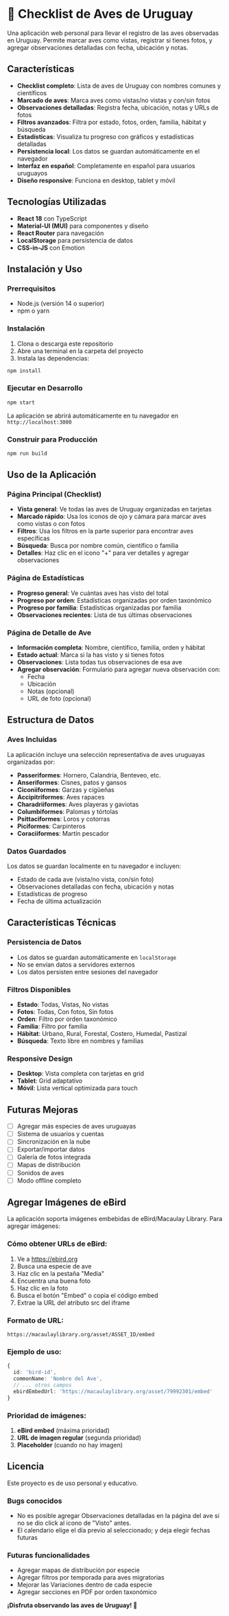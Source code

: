 # 🦅 Checklist de Aves de Uruguay

Una aplicación web personal para llevar el registro de las aves observadas en Uruguay. Permite marcar aves como vistas, registrar si tienes fotos, y agregar observaciones detalladas con fecha, ubicación y notas.

## Características

- **Checklist completo**: Lista de aves de Uruguay con nombres comunes y científicos
- **Marcado de aves**: Marca aves como vistas/no vistas y con/sin fotos
- **Observaciones detalladas**: Registra fecha, ubicación, notas y URLs de fotos
- **Filtros avanzados**: Filtra por estado, fotos, orden, familia, hábitat y búsqueda
- **Estadísticas**: Visualiza tu progreso con gráficos y estadísticas detalladas
- **Persistencia local**: Los datos se guardan automáticamente en el navegador
- **Interfaz en español**: Completamente en español para usuarios uruguayos
- **Diseño responsive**: Funciona en desktop, tablet y móvil

## Tecnologías Utilizadas

- **React 18** con TypeScript
- **Material-UI (MUI)** para componentes y diseño
- **React Router** para navegación
- **LocalStorage** para persistencia de datos
- **CSS-in-JS** con Emotion

## Instalación y Uso

### Prerrequisitos

- Node.js (versión 14 o superior)
- npm o yarn

### Instalación

1. Clona o descarga este repositorio
2. Abre una terminal en la carpeta del proyecto
3. Instala las dependencias:

```bash
npm install
```

### Ejecutar en Desarrollo

```bash
npm start
```

La aplicación se abrirá automáticamente en tu navegador en `http://localhost:3000`

### Construir para Producción

```bash
npm run build
```

## Uso de la Aplicación

### Página Principal (Checklist)

- **Vista general**: Ve todas las aves de Uruguay organizadas en tarjetas
- **Marcado rápido**: Usa los iconos de ojo y cámara para marcar aves como vistas o con fotos
- **Filtros**: Usa los filtros en la parte superior para encontrar aves específicas
- **Búsqueda**: Busca por nombre común, científico o familia
- **Detalles**: Haz clic en el icono "+" para ver detalles y agregar observaciones

### Página de Estadísticas

- **Progreso general**: Ve cuántas aves has visto del total
- **Progreso por orden**: Estadísticas organizadas por orden taxonómico
- **Progreso por familia**: Estadísticas organizadas por familia
- **Observaciones recientes**: Lista de tus últimas observaciones

### Página de Detalle de Ave

- **Información completa**: Nombre, científico, familia, orden y hábitat
- **Estado actual**: Marca si la has visto y si tienes fotos
- **Observaciones**: Lista todas tus observaciones de esa ave
- **Agregar observación**: Formulario para agregar nueva observación con:
  - Fecha
  - Ubicación
  - Notas (opcional)
  - URL de foto (opcional)

## Estructura de Datos

### Aves Incluidas

La aplicación incluye una selección representativa de aves uruguayas organizadas por:

- **Passeriformes**: Hornero, Calandria, Benteveo, etc.
- **Anseriformes**: Cisnes, patos y gansos
- **Ciconiiformes**: Garzas y cigüeñas
- **Accipitriformes**: Aves rapaces
- **Charadriiformes**: Aves playeras y gaviotas
- **Columbiformes**: Palomas y tórtolas
- **Psittaciformes**: Loros y cotorras
- **Piciformes**: Carpinteros
- **Coraciiformes**: Martín pescador

### Datos Guardados

Los datos se guardan localmente en tu navegador e incluyen:

- Estado de cada ave (vista/no vista, con/sin foto)
- Observaciones detalladas con fecha, ubicación y notas
- Estadísticas de progreso
- Fecha de última actualización

## Características Técnicas

### Persistencia de Datos

- Los datos se guardan automáticamente en `localStorage`
- No se envían datos a servidores externos
- Los datos persisten entre sesiones del navegador

### Filtros Disponibles

- **Estado**: Todas, Vistas, No vistas
- **Fotos**: Todas, Con fotos, Sin fotos
- **Orden**: Filtro por orden taxonómico
- **Familia**: Filtro por familia
- **Hábitat**: Urbano, Rural, Forestal, Costero, Humedal, Pastizal
- **Búsqueda**: Texto libre en nombres y familias

### Responsive Design

- **Desktop**: Vista completa con tarjetas en grid
- **Tablet**: Grid adaptativo
- **Móvil**: Lista vertical optimizada para touch

## Futuras Mejoras

- [ ] Agregar más especies de aves uruguayas
- [ ] Sistema de usuarios y cuentas
- [ ] Sincronización en la nube
- [ ] Exportar/importar datos
- [ ] Galería de fotos integrada
- [ ] Mapas de distribución
- [ ] Sonidos de aves
- [ ] Modo offline completo

## Agregar Imágenes de eBird

La aplicación soporta imágenes embebidas de eBird/Macaulay Library. Para agregar imágenes:

### Cómo obtener URLs de eBird:

1. Ve a https://ebird.org
2. Busca una especie de ave
3. Haz clic en la pestaña "Media"
4. Encuentra una buena foto
5. Haz clic en la foto
6. Busca el botón "Embed" o copia el código embed
7. Extrae la URL del atributo src del iframe

### Formato de URL:
```
https://macaulaylibrary.org/asset/ASSET_ID/embed
```

### Ejemplo de uso:
```typescript
{
  id: 'bird-id',
  commonName: 'Nombre del Ave',
  // ... otros campos
  ebirdEmbedUrl: 'https://macaulaylibrary.org/asset/79992301/embed'
}
```

### Prioridad de imágenes:
1. **eBird embed** (máxima prioridad)
2. **URL de imagen regular** (segunda prioridad)
3. **Placeholder** (cuando no hay imagen)

## Licencia

Este proyecto es de uso personal y educativo.

### Bugs conocidos

- No es posible agregar Observaciones detalladas en la página del ave si no se dio click al icono de "Visto" antes.
- El calendario elige el día previo al seleccionado; y deja elegir fechas futuras

### Futuras funcionalidades

- Agregar mapas de distribución por especie
- Agregar filtros por temporada para aves migratorias
- Mejorar las Variaciones dentro de cada especie
- Agregar secciones en PDF por orden taxonómico

**¡Disfruta observando las aves de Uruguay! 🦅** 